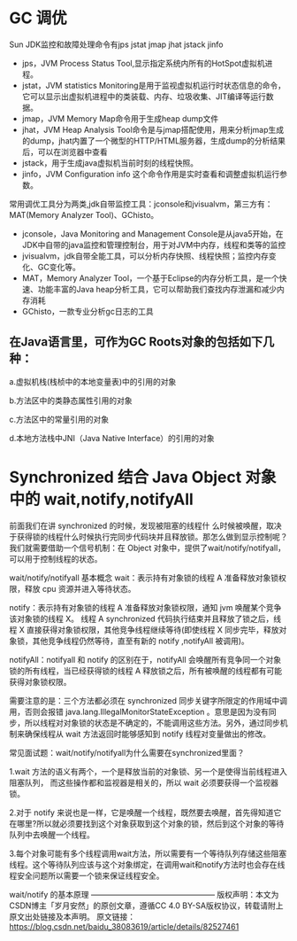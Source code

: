 # GC 调优

Sun JDK监控和故障处理命令有jps jstat jmap jhat jstack jinfo

- jps，JVM Process Status Tool,显示指定系统内所有的HotSpot虚拟机进程。
- jstat，JVM statistics Monitoring是用于监视虚拟机运行时状态信息的命令，它可以显示出虚拟机进程中的类装载、内存、垃圾收集、JIT编译等运行数据。
- jmap，JVM Memory Map命令用于生成heap dump文件
- jhat，JVM Heap Analysis Tool命令是与jmap搭配使用，用来分析jmap生成的dump，jhat内置了一个微型的HTTP/HTML服务器，生成dump的分析结果后，可以在浏览器中查看
- jstack，用于生成java虚拟机当前时刻的线程快照。
- jinfo，JVM Configuration info 这个命令作用是实时查看和调整虚拟机运行参数。

常用调优工具分为两类,jdk自带监控工具：jconsole和jvisualvm，第三方有：MAT(Memory Analyzer Tool)、GChisto。

- jconsole，Java Monitoring and Management Console是从java5开始，在JDK中自带的java监控和管理控制台，用于对JVM中内存，线程和类等的监控
- jvisualvm，jdk自带全能工具，可以分析内存快照、线程快照；监控内存变化、GC变化等。
- MAT，Memory Analyzer Tool，一个基于Eclipse的内存分析工具，是一个快速、功能丰富的Java heap分析工具，它可以帮助我们查找内存泄漏和减少内存消耗
- GChisto，一款专业分析gc日志的工具



## 在Java语言里，可作为GC Roots对象的包括如下几种： 

a.虚拟机栈(栈桢中的本地变量表)中的引用的对象 

b.方法区中的类静态属性引用的对象 

c.方法区中的常量引用的对象 

d.本地方法栈中JNI（Java Native Interface）的引用的对象

# Synchronized 结合 Java Object 对象中的 wait,notify,notifyAll

前面我们在讲 synchronized 的时候，发现被阻塞的线程什 么时候被唤醒，取决于获得锁的线程什么时候执行完同步代码块并且释放锁。那怎么做到显示控制呢？我们就需要借助一个信号机制：在 Object 对象中，提供了wait/notify/notifyall，可以用于控制线程的状态。

wait/notify/notifyall 基本概念
wait：表示持有对象锁的线程 A 准备释放对象锁权限，释放 cpu 资源并进入等待状态。

notify：表示持有对象锁的线程 A 准备释放对象锁权限，通知 jvm 唤醒某个竞争该对象锁的线程 X。 线程 A synchronized 代码执行结束并且释放了锁之后，线程 X 直接获得对象锁权限，其他竞争线程继续等待(即使线程 X 同步完毕，释放对象锁，其他竞争线程仍然等待，直至有新的 notify ,notifyAll 被调用)。

notifyAll：notifyall 和 notify 的区别在于，notifyAll 会唤醒所有竞争同一个对象锁的所有线程，当已经获得锁的线程 A 释放锁之后，所有被唤醒的线程都有可能获得对象锁权限。

需要注意的是：三个方法都必须在 synchronized 同步关键字所限定的作用域中调用，否则会报错 java.lang.IllegalMonitorStateException 。意思是因为没有同步，所以线程对对象锁的状态是不确定的，不能调用这些方法。另外，通过同步机制来确保线程从 wait 方法返回时能够感知到 notify 线程对变量做出的修改。

常见面试题：wait/notify/notifyall为什么需要在synchronized里面？

1.wait 方法的语义有两个，一个是释放当前的对象锁、另一个是使得当前线程进入阻塞队列， 而这些操作都和监视器是相关的，所以 wait 必须要获得一个监视器锁。

2.对于 notify 来说也是一样，它是唤醒一个线程，既然要去唤醒，首先得知道它在哪里?所以就必须要找到这个对象获取到这个对象的锁，然后到这个对象的等待队列中去唤醒一个线程。

3.每个对象可能有多个线程调用wait方法，所以需要有一个等待队列存储这些阻塞线程。这个等待队列应该与这个对象绑定，在调用wait和notify方法时也会存在线程安全问题所以需要一个锁来保证线程安全。

wait/notify 的基本原理
————————————————
版权声明：本文为CSDN博主「岁月安然」的原创文章，遵循CC 4.0 BY-SA版权协议，转载请附上原文出处链接及本声明。
原文链接：https://blog.csdn.net/baidu_38083619/article/details/82527461